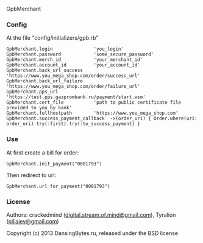 GpbMerchant

### Config

At the file "config/initializers/gpb.rb"

```
GpbMerchant.login               'you_login'
GpbMerchant.password            'some_secure_password'
GpbMerchant.merch_id            'your_merchant_id'
GpbMerchant.account_id          'your_account_id'
GpbMerchant.back_url_success    'https://www.you_mega_shop.com/order/success_url'
GpbMerchant.back_url_failure    'https://www.you_mega_shop.com/order/failure_url'
GpbMerchant.pps_url             'https://test.pps.gazprombank.ru/payment/start.wsm'
GpbMerchant.cert_file           'path to public certificate file provided to you by bank'
GpbMerchant.fullhostpath        'https://www.you_mega_shop.com'
GpbMerchant.success_payment_callback  ->(order_uri) { Order.where(uri: order_uri).try(:first).try(:to_success_payment) }
```

### Use

At first create a bill for order:

`GpbMerchant.init_payment("0081793")`

Then redirect to url:

`GpbMerchant.url_for_payment("0081793")`

### License

Authors: crackedmind (digital.stream.of.mind@gmail.com), Tyralion (piliaiev@gmail.com)

Copyright (c) 2013 DansingBytes.ru, released under the BSD license
